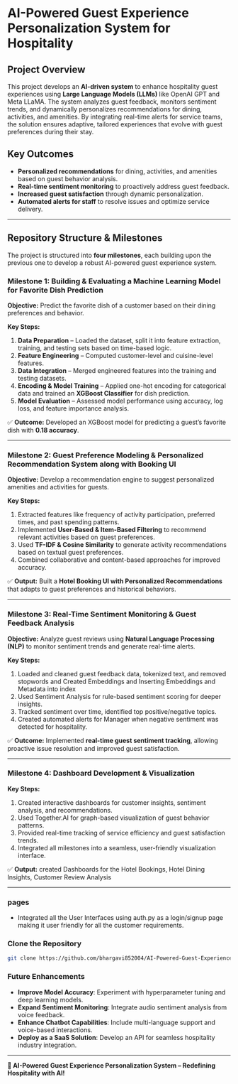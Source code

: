 # AI-Powered Guest Experience Personalization System for Hospitality

## Project Overview
This project develops an **AI-driven system** to enhance hospitality guest experiences using **Large Language Models (LLMs)** like OpenAI GPT and Meta LLaMA. The system analyzes guest feedback, monitors sentiment trends, and dynamically personalizes recommendations for dining, activities, and amenities. By integrating real-time alerts for service teams, the solution ensures adaptive, tailored experiences that evolve with guest preferences during their stay.

## Key Outcomes
- **Personalized recommendations** for dining, activities, and amenities based on guest behavior analysis.
- **Real-time sentiment monitoring** to proactively address guest feedback.
- **Increased guest satisfaction** through dynamic personalization.
- **Automated alerts for staff** to resolve issues and optimize service delivery.

---
## Repository Structure & Milestones
The project is structured into **four milestones**, each building upon the previous one to develop a robust AI-powered guest experience system.

### **Milestone 1: Building & Evaluating a Machine Learning Model for Favorite Dish Prediction**
**Objective:** Predict the favorite dish of a customer based on their dining preferences and behavior.

**Key Steps:**
1. **Data Preparation** – Loaded the dataset, split it into feature extraction, training, and testing sets based on time-based logic.
2. **Feature Engineering** – Computed customer-level and cuisine-level features.
3. **Data Integration** – Merged engineered features into the training and testing datasets.
4. **Encoding & Model Training** – Applied one-hot encoding for categorical data and trained an **XGBoost Classifier** for dish prediction.
5. **Model Evaluation** – Assessed model performance using accuracy, log loss, and feature importance analysis.

✅ **Outcome:** Developed an XGBoost model for predicting a guest’s favorite dish with **0.18 accuracy**.

---

### **Milestone 2: Guest Preference Modeling & Personalized Recommendation System along with Booking UI**
**Objective:** Develop a recommendation engine to suggest personalized amenities and activities for guests.

**Key Steps:**
1. Extracted features like frequency of activity participation, preferred times, and past spending patterns.
2. Implemented **User-Based & Item-Based Filtering** to recommend relevant activities based on guest preferences.
3. Used **TF-IDF & Cosine Similarity** to generate activity recommendations based on textual guest preferences.
4. Combined collaborative and content-based approaches for improved accuracy.

✅ **Output:** Built a **Hotel Booking UI with Personalized Recommendations** that adapts to guest preferences and historical behaviors.

---

### **Milestone 3: Real-Time Sentiment Monitoring & Guest Feedback Analysis**
**Objective:** Analyze guest reviews using **Natural Language Processing (NLP)** to monitor sentiment trends and generate real-time alerts.

**Key Steps:**
1. Loaded and cleaned guest feedback data, tokenized text, and removed stopwords and Created Embeddings and Inserting Embeddings and Metadata into index
2. Used Sentiment Analysis for rule-based sentiment scoring  for deeper insights.
3. Tracked sentiment over time, identified top positive/negative topics.
4. Created automated alerts for Manager when negative sentiment was detected for hospitality.

✅ **Outcome:** Implemented **real-time guest sentiment tracking**, allowing proactive issue resolution and improved guest satisfaction.

---
### **Milestone 4: Dashboard Development & Visualization**

**Key Steps:** 
1.  Created interactive dashboards for customer insights, sentiment analysis, and recommendations.
2.  Used Together.AI for graph-based visualization of guest behavior patterns.
3.  Provided real-time tracking of service efficiency and guest satisfaction trends.
4.  Integrated all milestones into a seamless, user-friendly visualization interface.
   
✅ **Output:** created Dashboards for the Hotel Bookings, Hotel Dining Insights, Customer Review Analysis

---
### **pages**
- Integrated all the User Interfaces using auth.py as a login/signup page making it user friendly for all the customer requirements.

### **Clone the Repository**
```bash
git clone https://github.com/bhargavi852004/AI-Powered-Guest-Experience-Personalization-System-for-Hospitality.git
```

###  **Future Enhancements** 
- **Improve Model Accuracy**: Experiment with hyperparameter tuning and deep learning models.
- **Expand Sentiment Monitoring**: Integrate audio sentiment analysis from voice feedback.
- **Enhance Chatbot Capabilities**: Include multi-language support and voice-based interactions.
- **Deploy as a SaaS Solution**: Develop an API for seamless hospitality industry integration.


---
**🚀 AI-Powered Guest Experience Personalization System – Redefining Hospitality with AI!**

